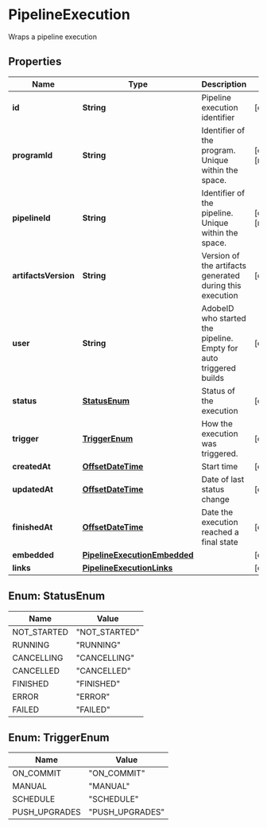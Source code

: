 

# PipelineExecution

Wraps a pipeline execution
## Properties

Name | Type | Description | Notes
------------ | ------------- | ------------- | -------------
**id** | **String** | Pipeline execution identifier |  [optional]
**programId** | **String** | Identifier of the program. Unique within the space. |  [optional] [readonly]
**pipelineId** | **String** | Identifier of the pipeline. Unique within the space. |  [optional] [readonly]
**artifactsVersion** | **String** | Version of the artifacts generated during this execution |  [optional]
**user** | **String** | AdobeID who started the pipeline. Empty for auto triggered builds |  [optional]
**status** | [**StatusEnum**](#StatusEnum) | Status of the execution |  [optional]
**trigger** | [**TriggerEnum**](#TriggerEnum) | How the execution was triggered. |  [optional]
**createdAt** | [**OffsetDateTime**](OffsetDateTime.md) | Start time |  [optional]
**updatedAt** | [**OffsetDateTime**](OffsetDateTime.md) | Date of last status change |  [optional]
**finishedAt** | [**OffsetDateTime**](OffsetDateTime.md) | Date the execution reached a final state |  [optional]
**embedded** | [**PipelineExecutionEmbedded**](PipelineExecutionEmbedded.md) |  |  [optional]
**links** | [**PipelineExecutionLinks**](PipelineExecutionLinks.md) |  |  [optional]



## Enum: StatusEnum

Name | Value
---- | -----
NOT_STARTED | &quot;NOT_STARTED&quot;
RUNNING | &quot;RUNNING&quot;
CANCELLING | &quot;CANCELLING&quot;
CANCELLED | &quot;CANCELLED&quot;
FINISHED | &quot;FINISHED&quot;
ERROR | &quot;ERROR&quot;
FAILED | &quot;FAILED&quot;



## Enum: TriggerEnum

Name | Value
---- | -----
ON_COMMIT | &quot;ON_COMMIT&quot;
MANUAL | &quot;MANUAL&quot;
SCHEDULE | &quot;SCHEDULE&quot;
PUSH_UPGRADES | &quot;PUSH_UPGRADES&quot;



